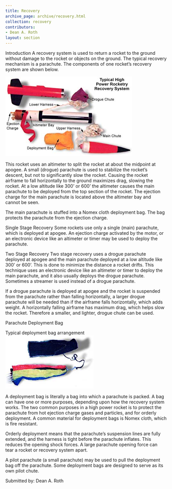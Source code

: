 ```yaml
---
title: Recovery
archive_page: archive/recovery.html
collection: recovery
contributors:
- Dean A. Roth
layout: section
---
```

Introduction A recovery system is used to return a rocket to the ground without damage to the rocket or objects on the ground. The typical recovery mechanism is a parachute. The components of one rocket’s recovery system are shown below.

![](/images/recovery_rocket.jpg)

This rocket uses an altimeter to split the rocket at about the midpoint at apogee. A small (drogue) parachute is used to stabilize the rocket’s descent, but not to significantly slow the rocket. Causing the rocket airframe to fall horizontally to the ground maximizes drag, slowing the rocket. At a low altitude like 300’ or 600’ the altimeter causes the main parachute to be deployed from the top section of the rocket. The ejection charge for the main parachute is located above the altimeter bay and cannot be seen.

The main parachute is stuffed into a Nomex cloth deployment bag. The bag protects the parachute from the ejection charge.

Single Stage Recovery Some rockets use only a single (main) parachute, which is deployed at apogee. An ejection charge activated by the motor, or an electronic device like an altimeter or timer may be used to deploy the parachute.

Two Stage Recovery Two stage recovery uses a drogue parachute deployed at apogee and the main parachute deployed at a low altitude like 300’ or 600’. This is done to minimize the distance a rocket drifts. This technique uses an electronic device like an altimeter or timer to deploy the main parachute, and it also usually deploys the drogue parachute. Sometimes a streamer is used instead of a drogue parachute.

If a drogue parachute is deployed at apogee and the rocket is suspended from the parachute rather than falling horizontally, a larger drogue parachute will be needed than if the airframe falls horizontally, which adds weight. A horizontally falling airframe has maximum drag, which helps slow the rocket. Therefore a smaller, and lighter, drogue chute can be used.

Parachute Deployment Bag

Typical deployment bag arrangement ![](/images/recovery_deploymentbag.jpg)

A deployment bag is literally a bag into which a parachute is packed. A bag can have one or more purposes, depending upon how the recovery system works. The two common purposes in a high power rocket is to protect the parachute from hot ejection charge gases and particles, and for orderly deployment. A common material for deployment bags is Nomex cloth, which is fire resistant.

Orderly deployment means that the parachute’s suspension lines are fully extended, and the harness is tight before the parachute inflates. This reduces the opening shock forces. A large parachute opening force can tear a rocket or recovery system apart.

A pilot parachute (a small parachute) may be used to pull the deployment bag off the parachute. Some deployment bags are designed to serve as its own pilot chute.

Submitted by: Dean A. Roth
